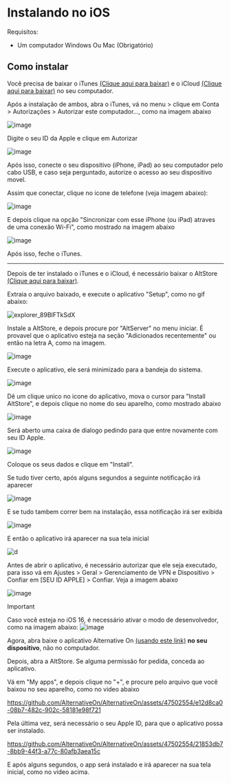 # Instalando no iOS
Requisitos:
- Um computador Windows Ou Mac (Obrigatório)

## Como instalar
Você precisa de baixar o iTunes [(Clique aqui para baixar)](https://www.apple.com/itunes/download/win64) e o iCloud [(Clique aqui para baixar)](https://updates.cdn-apple.com/2020/windows/001-39935-20200911-1A70AA56-F448-11EA-8CC0-99D41950005E/iCloudSetup.exe) no seu computador.

Após a instalação de ambos, abra o iTunes, vá no menu > clique em Conta > Autorizações > Autorizar este computador..., como na imagem abaixo

![image](https://github.com/AlternativeOn/AlternativeOn/assets/47502554/4ddb11ea-a606-4ed7-8c86-51f9f8bb6b34)

Digite o seu ID da Apple e clique em Autorizar

![image](https://github.com/AlternativeOn/AlternativeOn/assets/47502554/6ff31790-21d6-4911-ade3-aef3803bec07)

Após isso, conecte o seu dispositivo (iPhone, iPad) ao seu computador pelo cabo USB, e caso seja perguntado, autorize o acesso ao seu dispositivo movel.

Assim que conectar, clique no icone de telefone (veja imagem abaixo):

![image](https://github.com/AlternativeOn/AlternativeOn/assets/47502554/d701d2c9-602a-42ae-b64c-17c0b9a406a5)

E depois clique na opção "Sincronizar com esse iPhone (ou iPad) atraves de uma conexão Wi-Fi", como mostrado na imagem abaixo

![image](https://github.com/AlternativeOn/AlternativeOn/assets/47502554/455eea13-bf15-4698-ae38-b0ea422bc950)

Após isso, feche o iTunes.

---

Depois de ter instalado o iTunes e o iCloud, é necessário baixar o AltStore [(Clique aqui para baixar)](https://cdn.altstore.io/file/altstore/altinstaller.zip). 

Extraia o arquivo baixado, e execute o aplicativo "Setup", como no gif abaixo:

![explorer_89BlFTkSdX](https://github.com/AlternativeOn/AlternativeOn/assets/47502554/f05e964c-8856-4aa7-8096-5a79f9775ad3)

Instale a AltStore, e depois procure por "AltServer" no menu iniciar. É provavel que o aplicativo esteja na seção "Adicionados recentemente" ou então na letra A, como na imagem.

![image](https://github.com/AlternativeOn/AlternativeOn/assets/47502554/62b598e4-a706-47b0-b516-fb2de631e217)

Execute o aplicativo, ele será minimizado para a bandeja do sistema.

![image](https://github.com/AlternativeOn/AlternativeOn/assets/47502554/4d30e8b7-b9d3-40ef-ae1e-93a7c410a816)

Dê um clique unico no icone do aplicativo, mova o cursor para "Install AltStore", e depois clique no nome do seu aparelho, como mostrado abaixo

![image](https://github.com/AlternativeOn/AlternativeOn/assets/47502554/8f0e7a8e-8495-4b17-9477-3deaae74a43a)

Será aberto uma caixa de dialogo pedindo para que entre novamente com seu ID Apple.

![image](https://github.com/AlternativeOn/AlternativeOn/assets/47502554/b0327b01-d989-4233-8bb8-9ad22f7df1b2)

Coloque os seus dados e clique em "Install".

Se tudo tiver certo, após alguns segundos a seguinte notificação irá aparecer

![image](https://github.com/AlternativeOn/AlternativeOn/assets/47502554/b17d4ab3-56d1-42e6-9022-ba04a82b6040)

E se tudo tambem correr bem na instalação, essa notificação irá ser exibida

![image](https://github.com/AlternativeOn/AlternativeOn/assets/47502554/ea38a873-3238-4435-8a44-679649d8d7a8)

E então o aplicativo irá aparecer na sua tela inicial

![d](https://i.ibb.co/rQ37qhj/CFA02346-E105-4549-8-E32-8-E7-B2-F6-C715-F.png)

Antes de abrir o aplicativo, é necessário autorizar que ele seja executado, para isso vá em Ajustes > Geral > Gerenciamento de VPN e Dispositivo > Confiar em [SEU ID APPLE] > Confiar. Veja a imagem abaixo

![image](https://github.com/AlternativeOn/AlternativeOn/assets/47502554/a26958a9-4697-4a45-b5e6-3ebb4f873868)

> [!IMPORTANT]  
> Caso você esteja no iOS 16, é necessário ativar o modo de desenvolvedor, como na imagem abaixo:
> ![image](https://github.com/AlternativeOn/AlternativeOn/assets/47502554/9bbb486c-2930-4b0d-be22-cfc5fc1099a5)

Agora, abra baixe o aplicativo Alternative On [(usando este link)](https://github.com/AlternativeOn/AlternativeOn/releases/download/v1.0.1/AlternativeOn.ipa) **no seu dispositivo**, não no computador.

Depois, abra a AltStore. Se alguma permissão for pedida, conceda ao aplicativo.

Vá em "My apps", e depois clique no "+", e procure pelo arquivo que você baixou no seu aparelho, como no video abaixo


https://github.com/AlternativeOn/AlternativeOn/assets/47502554/e12d8ca0-08b7-482c-902c-58181e98f721

Pela última vez, será necessário o seu Apple ID, para que o aplicativo possa ser instalado.

https://github.com/AlternativeOn/AlternativeOn/assets/47502554/21853db7-8bb9-44f3-a77c-80afb3aea15c

E após alguns segundos, o app será instalado e irá aparecer na sua tela inicial, como no vídeo acima.
